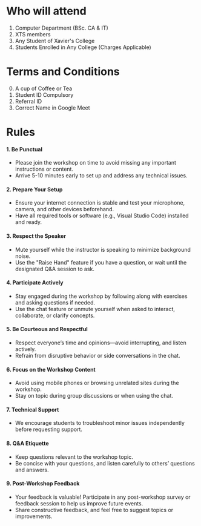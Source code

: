 # Who will attend
1. Computer Department (BSc. CA & IT)
2. XTS members
3. Any Student of Xavier's College
4. Students Enrolled in Any College (Charges Applicable)

# Terms and Conditions
0. A cup of Coffee or Tea
1. Student ID Compulsory
2. Referral ID
3. Correct Name in Google Meet

# Rules
#### 1. **Be Punctual**

- Please join the workshop on time to avoid missing any important instructions or content.
- Arrive 5-10 minutes early to set up and address any technical issues.

#### 2. **Prepare Your Setup**

- Ensure your internet connection is stable and test your microphone, camera, and other devices beforehand.
- Have all required tools or software (e.g., Visual Studio Code) installed and ready.

#### 3. **Respect the Speaker**

- Mute yourself while the instructor is speaking to minimize background noise.
- Use the "Raise Hand" feature if you have a question, or wait until the designated Q&A session to ask.

#### 4. **Participate Actively**

- Stay engaged during the workshop by following along with exercises and asking questions if needed.
- Use the chat feature or unmute yourself when asked to interact, collaborate, or clarify concepts.

#### 5. **Be Courteous and Respectful**

- Respect everyone’s time and opinions—avoid interrupting, and listen actively.
- Refrain from disruptive behavior or side conversations in the chat.

#### 6. **Focus on the Workshop Content**

- Avoid using mobile phones or browsing unrelated sites during the workshop.
- Stay on topic during group discussions or when using the chat.

#### 7. **Technical Support**
- We encourage students to troubleshoot minor issues independently before requesting support.

#### 8. **Q&A Etiquette**

- Keep questions relevant to the workshop topic.
- Be concise with your questions, and listen carefully to others’ questions and answers.
#### 9. **Post-Workshop Feedback**

- Your feedback is valuable! Participate in any post-workshop survey or feedback session to help us improve future events.
- Share constructive feedback, and feel free to suggest topics or improvements.
